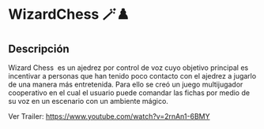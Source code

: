 # WizardChess 🪄♟️

## Descripción
Wizard Chess  es un ajedrez por control de voz cuyo objetivo principal es incentivar a personas que han tenido poco contacto con el ajedrez a jugarlo de una manera más entretenida. Para ello se creó un juego multijugador cooperativo en el cual el usuario puede comandar las fichas por medio de su voz en un escenario con un ambiente mágico.

Ver Trailer: https://www.youtube.com/watch?v=2rnAn1-6BMY
